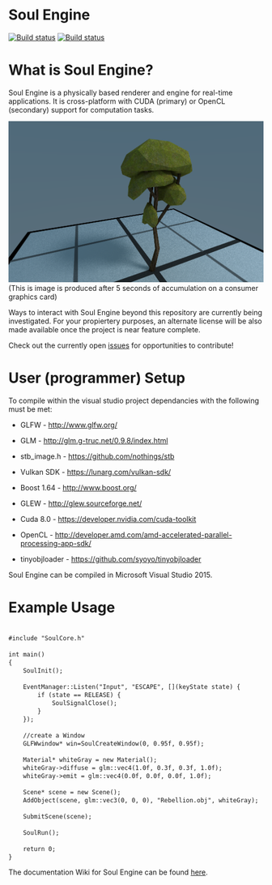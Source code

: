 # Soul Engine
[![Build status](https://travis-ci.org/Behemyth/Soul-Engine.svg?branch=master)](https://travis-ci.org/Synodic-Software/Soul-Engine.svg?branch=master)
[![Build status](https://ci.appveyor.com/api/projects/status/github/Synodic-Software/Soul-Engine?svg=true)](https://ci.appveyor.com/project/AsherNorland/soul-engine)

# What is Soul Engine?
Soul Engine is a physically based renderer and engine for real-time applications. It is cross-platform with CUDA (primary) or OpenCL (secondary) support for computation tasks. 

![Tree Model](Documentation/Tree.png)
(This is image is produced after 5 seconds of accumulation on a consumer graphics card)

Ways to interact with Soul Engine beyond this repository are currently being investigated.
For your propiertery purposes, an alternate license will be also made available once the project is near feature complete.

Check out the currently open [issues](https://github.com/Behemyth/Soul-Engine/issues) for opportunities to contribute!

# User (programmer) Setup
To compile within the visual studio project dependancies with the following must be met:

  - GLFW          - http://www.glfw.org/
  
  - GLM           - http://glm.g-truc.net/0.9.8/index.html
  
  - stb_image.h   - https://github.com/nothings/stb
  
  - Vulkan SDK    - https://lunarg.com/vulkan-sdk/
  
  - Boost 1.64    - http://www.boost.org/
  
  - GLEW          - http://glew.sourceforge.net/ 
  
  - Cuda 8.0      - https://developer.nvidia.com/cuda-toolkit
  
  - OpenCL	  - http://developer.amd.com/amd-accelerated-parallel-processing-app-sdk/
  
  - tinyobjloader - https://github.com/syoyo/tinyobjloader
  
Soul Engine can be compiled in Microsoft Visual Studio 2015.
  
# Example Usage

```

#include "SoulCore.h"

int main()
{
	SoulInit();

	EventManager::Listen("Input", "ESCAPE", [](keyState state) {
		if (state == RELEASE) {
			SoulSignalClose();
		}
	});

	//create a Window
	GLFWwindow* win=SoulCreateWindow(0, 0.95f, 0.95f);

	Material* whiteGray = new Material();
	whiteGray->diffuse = glm::vec4(1.0f, 0.3f, 0.3f, 1.0f);
	whiteGray->emit = glm::vec4(0.0f, 0.0f, 0.0f, 1.0f);

	Scene* scene = new Scene();
	AddObject(scene, glm::vec3(0, 0, 0), "Rebellion.obj", whiteGray);

	SubmitScene(scene);

	SoulRun();

	return 0;
}
```

The documentation Wiki for Soul Engine can be found [here](https://github.com/Behemyth/Soul-Engine/wiki/Documentation).
